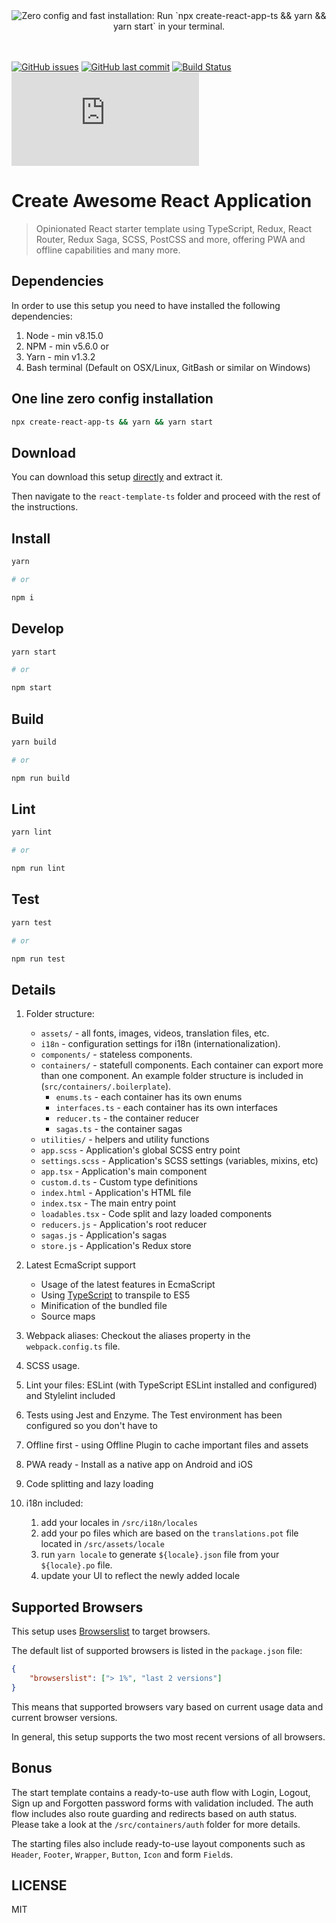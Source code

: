 <div align="center"><img src="https://raw.githubusercontent.com/three11/react-template-ts/master/readme.svg" alt="Zero config and fast installation: Run `npx create-react-app-ts && yarn && yarn start` in your terminal."></div>
<br><br>

[![GitHub issues](https://img.shields.io/github/issues/three11/react-template-ts.svg)](https://github.com/three11/react-template-ts/issues)
[![GitHub last commit](https://img.shields.io/github/last-commit/three11/react-template-ts.svg)](https://github.com/three11/react-template-ts/commits/master)
[![Build Status](https://travis-ci.org/three11/react-template-ts.svg?branch=master)](https://travis-ci.org/three11/react-template-ts)
[![Analytics](https://ga-beacon.appspot.com/UA-83446952-1/github.com/three11/react-template-ts/README.md)](https://github.com/three11/react-template-ts)

# Create Awesome React Application

> Opinionated React starter template using TypeScript, Redux, React Router, Redux Saga, SCSS, PostCSS and more, offering PWA and offline capabilities and many more.

## Dependencies

In order to use this setup you need to have installed the following dependencies:

1.  Node - min v8.15.0
2.  NPM - min v5.6.0
    or
3.  Yarn - min v1.3.2
4.  Bash terminal (Default on OSX/Linux, GitBash or similar on Windows)

## One line zero config installation

```sh
npx create-react-app-ts && yarn && yarn start
```

## Download

You can download this setup [directly](https://github.com/three11/react-template-ts/archive/master.zip) and extract it.

Then navigate to the `react-template-ts` folder and proceed with the rest of the instructions.

## Install

```sh
yarn

# or

npm i
```

## Develop

```sh
yarn start

# or

npm start
```

## Build

```sh
yarn build

# or

npm run build
```

## Lint

```sh
yarn lint

# or

npm run lint
```

## Test

```sh
yarn test

# or

npm run test
```

## Details

1.  Folder structure:

    -   `assets/` - all fonts, images, videos, translation files, etc.
    -   `i18n` - configuration settings for i18n (internationalization).
    -   `components/` - stateless components.
    -   `containers/` - statefull components. Each container can export more than one component. An example folder structure is included in (`src/containers/.boilerplate`).
        -   `enums.ts` - each container has its own enums
        -   `interfaces.ts` - each container has its own interfaces
        -   `reducer.ts` - the container reducer
        -   `sagas.ts` - the container sagas
    -   `utilities/` - helpers and utility functions
    -   `app.scss` - Application's global SCSS entry point
    -   `settings.scss` - Application's SCSS settings (variables, mixins, etc)
    -   `app.tsx` - Application's main component
    -   `custom.d.ts` - Custom type definitions
    -   `index.html` - Application's HTML file
    -   `index.tsx` - The main entry point
    -   `loadables.tsx` - Code split and lazy loaded components
    -   `reducers.js` - Application's root reducer
    -   `sagas.js` - Application's sagas
    -   `store.js` - Application's Redux store

2.  Latest EcmaScript support

    -   Usage of the latest features in EcmaScript
    -   Using [TypeScript](https://www.typescriptlang.org/) to transpile to ES5
    -   Minification of the bundled file
    -   Source maps

3.  Webpack aliases: Checkout the aliases property in the `webpack.config.ts` file.
4.  SCSS usage.
5.  Lint your files: ESLint (with TypeScript ESLint installed and configured) and Stylelint included
6.  Tests using Jest and Enzyme. The Test environment has been configured so you don't have to
7.  Offline first - using Offline Plugin to cache important files and assets
8.  PWA ready - Install as a native app on Android and iOS
9.  Code splitting and lazy loading
10. i18n included:
    1.  add your locales in `/src/i18n/locales`
    2.  add your po files which are based on the `translations.pot` file located in `/src/assets/locale`
    3.  run `yarn locale` to generate `${locale}.json` file from your `${locale}.po` file.
    4.  update your UI to reflect the newly added locale

## Supported Browsers

This setup uses [Browserslist](https://github.com/browserslist/browserslist) to target browsers.

The default list of supported browsers is listed in the `package.json` file:

```json
{
	"browserslist": ["> 1%", "last 2 versions"]
}
```

This means that supported browsers vary based on current usage data and current browser versions.

In general, this setup supports the two most recent versions of all browsers.

## Bonus

The start template contains a ready-to-use auth flow with Login, Logout, Sign up and Forgotten password forms with validation included. The auth flow includes also route guarding and redirects based on auth status. Please take a look at the `/src/containers/auth` folder for more details.

The starting files also include ready-to-use layout components such as `Header`, `Footer`, `Wrapper`, `Button`, `Icon` and form `Field`s.

## LICENSE

MIT
